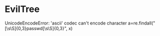 # EvilTree
UnicodeEncodeError: 'ascii' codec can't encode character
a=re.findall("[\s\S]{0,3}passwd[\s\S]{0,3}", x)
